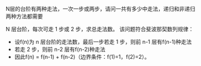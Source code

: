 N层的台阶有两种走法，一次一步或两步，请问一共有多少中走法，递归和非递归两种方法都需要


N 层台阶，每次可走 1 步或 2 步，求总走法数。
该问题符合斐波那契数列规律：

- 设f(n)为 n 层台阶的走法数，最后一步若走 1 步，则前 n-1 层有f(n-1)种走法
- 若走 2 步，则前 n-2 层有f(n-2)种走法
- 因此f(n) = f(n-1) + f(n-2)（边界条件：f(1)=1，f(2)=2）。